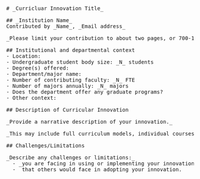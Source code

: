<pre>
# _Curricluar Innovation Title_

## _Institution Name_
Contributed by _Name_, _Email address_

_Please limit your contribution to about two pages, or 700-1000 words._

## Institutional and departmental context
- Location:
- Undergraduate student body size: _N_ students
- Degree(s) offered:
- Department/major name:
- Number of contributing faculty: _N_ FTE
- Number of majors annually: _N_ majors
- Does the department offer any graduate programs?
- Other context:

## Description of Curricular Innovation

_Provide a narrative description of your innovation._

_This may include full curriculum models, individual courses, outreach programs, co-curricular programs, or other interdisciplinary or liberal arts focused educational initiatives. Submissions describing innovations that leverage particular opportunities or challenges presented by the liberal arts context, show potential for adoption, or for broadening participation are encouraged._

## Challenges/Limitations

_Describe any challenges or limitations:_
  - _you are facing in using or implementing your innovation._
  - _that others would face in adopting your innovation._
</pre>
